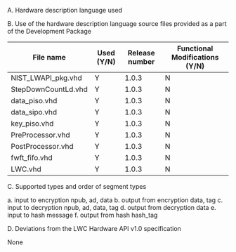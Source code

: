 A. Hardware description language used


B. Use of the hardware description language source files provided as a part of the
Development Package

| File name           | Used (Y/N) | Release number | Functional Modifications (Y/N) |
| ------------------- | ---------- | -------------- | ------------------------------ |
| NIST_LWAPI_pkg.vhd  | Y          | 1.0.3          | N                              |
| StepDownCountLd.vhd | Y          | 1.0.3          | N                              |
| data_piso.vhd       | Y          | 1.0.3          | N                              |
| data_sipo.vhd       | Y          | 1.0.3          | N                              |
| key_piso.vhd        | Y          | 1.0.3          | N                              |
| PreProcessor.vhd    | Y          | 1.0.3          | N                              |
| PostProcessor.vhd   | Y          | 1.0.3          | N                              |
| fwft_fifo.vhd       | Y          | 1.0.3          | N                              |
| LWC.vhd             | Y          | 1.0.3          | N                              |


C. Supported types and order of segment types

a. input to encryption          npub, ad, data
b. output from encryption       data, tag
c. input to decryption          npub, ad, data, tag
d. output from decryption       data
e. input to hash                message
f. output from hash             hash_tag

D. Deviations from the LWC Hardware API v1.0 specification

None